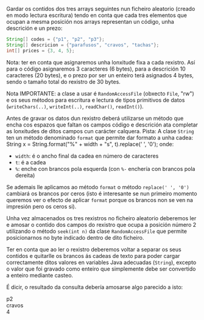 Gardar os contidos dos tres arrays seguintes nun ficheiro aleatorio (creado en modo lectura escritura) tendo en conta que cada tres elementos que ocupan a mesma posición nos arrays representan un código, unha descrición e un prezo:

```java
String[] codes = {"p1", "p2", "p3"};
String[] descricion = {"parafusos", "cravos", "tachas"};
int[] prices = {3, 4, 5};
```
Nota: ter en conta que asignaremos unha lonxitude fixa a cada rexistro. Así para o código asignaremos 3 caracteres (6 bytes), para a descrición 10 caracteres (20 bytes), e o prezo por ser un enteiro terá asignados 4 bytes, sendo o tamaño total do rexistro de 30 bytes.

Nota IMPORTANTE: a clase a usar é `RandomAccessFile` (obxecto `File`, "rw") e os seus métodos para escritura e lectura de tipos primitivos de datos (`writeChars(..)`, `writeInt(..)`, `readChar()`, `readInt()`).

Antes de gravar os datos dun rexistro deberá utilizarse un método que encha cos espazos que faltan os campos código e descrición ata completar as lonxitudes de ditos campos cun carácter calquera.
Pista: A clase `String` ten un método denominado `format` que permite dar formato a unha cadea:
String x = String.format("%" + width + "s", t).replace(' ', '0');
onde:
- `width`: é o ancho final da cadea en número de caracteres
- `t`: é a cadea
- `%`: enche con brancos pola esquerda (con `%-` enchería con brancos pola dereita)

Se ademais lle aplicamos ao método `format` o método `replace(' ', '0')` cambiará os brancos por ceros (isto é interesante se nun primeiro momento queremos ver o efecto de aplicar `format` porque os brancos non se ven na impresión pero os ceros si).

Unha vez almacenados os tres rexistros no ficheiro aleatorio deberemos ler e amosar o contido dos campos do rexistro que ocupa a posición número 2 utilizando o método `seek(int n)` da clase `RandomAccessFile` que permite posicionarnos no byte indicado dentro de dito ficheiro.

Ter en conta que ao ler o rexistro deberemos voltar a separar os seus contidos e quitarlle os brancos ás cadeas de texto para poder cargar correctamente ditos valores en variables Java adecuadas (`String`), excepto o valor que foi gravado como enteiro que simplemente debe ser convertido a enteiro mediante casteo.

É dicir, o resultado da consulta debería amosarse algo parecido a isto:  

p2  
cravos  
4  